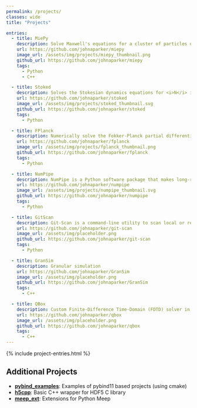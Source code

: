 ```yaml
---
permalink: /projects/
classes: wide
title: "Projects"

entries:
  - title: MiePy
    description: Solve Maxwell's equations for a cluster of particles using the generalized multiparticle Mie theory (GMMT)
    url: https://github.com/johnaparker/miepy
    image_url: /assets/img/projects/miepy_thumbnail.png
    github_url: https://github.com/johnaparker/miepy
    tags:
      - Python
      - C++

  - title: Stoked
    description: Solves the Stokesian dynamics equations for <i>N</i> interacting particles, a generalization of Brownian dynamics that includes hydrodynamic coupling interactions.
    url: https://github.com/johnaparker/stoked
    image_url: /assets/img/projects/stoked_thumbnail.svg
    github_url: https://github.com/johnaparker/stoked
    tags:
      - Python

  - title: FPlanck
    description: Numerically solve the Fokker-Planck partial differential equation in <i>N</i> dimensions using a matrix numerical method
    url: https://github.com/johnaparker/fplanck
    image_url: /assets/img/projects/fplanck_thumbnail.png
    github_url: https://github.com/johnaparker/fplanck
    tags:
      - Python

  - title: NumPipe
    description: NumPipe is a Python software package that makes long-running tasks easier and faster by executing code in embarrassingly parallel and caching the output to HDF5 files.
    url: https://github.com/johnaparker/numpipe
    image_url: /assets/img/projects/numpipe_thumbnail.svg
    github_url: https://github.com/johnaparker/numpipe
    tags:
      - Python

  - title: GitScan
    description: Git-Scan is a command-line utility to scan local or remote git repositories for history that is divergent from the remote branch.
    url: https://github.com/johnaparker/git-scan
    image_url: /assets/img/placeholder.png
    github_url: https://github.com/johnaparker/git-scan
    tags:
      - Python

  - title: GranSim
    description: Granular simulation
    url: https://github.com/johnaparker/GranSim
    image_url: /assets/img/placeholder.png
    github_url: https://github.com/johnaparker/GranSim
    tags:
      - C++

  - title: QBox
    description: Custom Finite-Difference Time-Domain (FDTD) solver in two-dimensions
    url: https://github.com/johnaparker/qbox
    image_url: /assets/img/placeholder.png
    github_url: https://github.com/johnaparker/qbox
    tags:
      - C++
---
```


{% include project-entries.html %}

## Additional Projects
* [**pybind_examples**](https://github.com/johnaparker/pybind_examples):
Examples of pybind11 based projects (using cmake)
* [**h5cpp**](https://github.com/johnaparker/h5cpp):
Basic C++ wrapper for HDF5 C library
* [**meep_ext**](https://github.com/johnaparker/meep_ext):
Extensions for Python Meep
